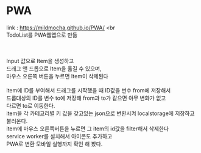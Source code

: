 # PWA

link : https://mildmocha.github.io/PWA/ <br
                                         <br>
 TodoList를 PWA웹앱으로 만듦  
<br><br>

Input 값으로 Item을 생성하고 <br>
드래그 앤 드롭으로 Item을 옮길 수 있으며,<br> 마우스 오른쪽 버튼을 누르면 Item이 삭제된다
 <br><br>
item에 ID를 부여해서 드래그를 시작했을 때 ID값을 변수 from에 저장해서 <br>
드롭대상의 ID를 변수 to에 저장해 from과 to가 같으면 아무 변화가 없고<br>
다르면 to로 이동한다. 
<br>
item을 각 카테고리별 키 값을 갖고있는 json으로 변환시켜 localstorage에 저장하고 불러온다.<br>
item에 마우스 오른쪽버튼을 누르면 그 item의 id값을 filter해서 삭제한다
<br>
service worker를 설치해서 아이콘도 추가하고 <br>
PWA로 변환 모바일 실행까지 확인 해 봤다. 
